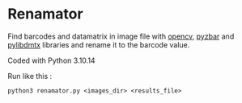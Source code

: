 # Renamator

Find barcodes and datamatrix in image file with [opencv](https://pypi.org/project/opencv-python/), [pyzbar](https://pypi.org/project/pyzbar/) and [pylibdmtx](https://pypi.org/project/pylibdmtx/) libraries and rename it to the barcode value.

Coded with Python 3.10.14

Run like this :

`python3 renamator.py <images_dir> <results_file>`
